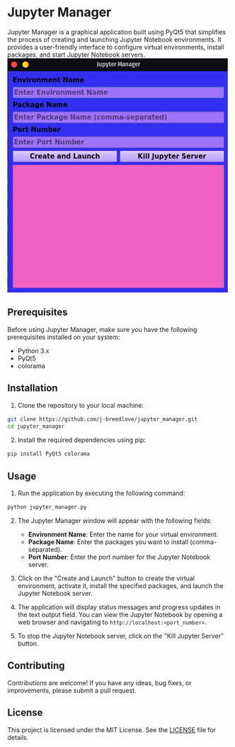 # Jupyter Manager

Jupyter Manager is a graphical application built using PyQt5 that simplifies the process of creating and launching Jupyter Notebook environments. It provides a user-friendly interface to configure virtual environments, install packages, and start Jupyter Notebook servers.
![jupyter_manager.png](jupyter_manager.png)
## Prerequisites

Before using Jupyter Manager, make sure you have the following prerequisites installed on your system:

- Python 3.x
- PyQt5
- colorama

## Installation

1. Clone the repository to your local machine:

```bash
git clone https://github.com/j-breedlove/jupyter_manager.git
cd jupyter_manager
```

2. Install the required dependencies using pip:

```bash
pip install PyQt5 colorama
```

## Usage

1. Run the application by executing the following command:

```bash
python jupyter_manager.py
```

2. The Jupyter Manager window will appear with the following fields:

   - **Environment Name**: Enter the name for your virtual environment.
   - **Package Name**: Enter the packages you want to install (comma-separated).
   - **Port Number**: Enter the port number for the Jupyter Notebook server.

3. Click on the "Create and Launch" button to create the virtual environment, activate it, install the specified packages, and launch the Jupyter Notebook server.

4. The application will display status messages and progress updates in the text output field. You can view the Jupyter Notebook by opening a web browser and navigating to `http://localhost:<port_number>`.

5. To stop the Jupyter Notebook server, click on the "Kill Jupyter Server" button.

## Contributing

Contributions are welcome! If you have any ideas, bug fixes, or improvements, please submit a pull request.

## License

This project is licensed under the MIT License. See the [LICENSE](LICENSE) file for details.

